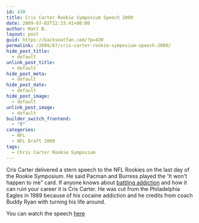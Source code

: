 ```yaml
---
id: 430
title: Cris Carter Rookie Symposium Speech 2009
date: 2009-07-02T12:33:41+00:00
author: Matt B.
layout: post
guid: https://backseatfan.com/?p=430
permalink: /2009/07/cris-carter-rookie-symposium-speech-2009/
hide_post_title:
  - default
unlink_post_title:
  - default
hide_post_meta:
  - default
hide_post_date:
  - default
hide_post_image:
  - default
unlink_post_image:
  - default
builder_switch_frontend:
  - "0"
categories:
  - NFL
  - NFL Draft 2009
tags:
  - Chris Carter Rookie Symposium
---
```


<div class="entry">
  <p>
    Cris Carter delivered a stern speech to the NFL Rookies on the last day of the Rookie Symposium. He said Pacman and Burress played the 'It won't happen to me" card. If anyone knows about <a href="http://www.michaelshouse.com/cocaine-addiction">battling addiction</a> and how it can ruin your career it is Cris Carter. He was cut from the Philadelphia Eagles in 1989 because of his cocaine addiction and he credits from coach Buddy Ryan with turning his life around.
  </p>

  <p>
    You can watch the speech <a href="http://www.nfl.com/videos/nfl-rookie-symposium/09000d5d81118f15/Avoiding-pitfalls">here</a>
  </p>
</div>
